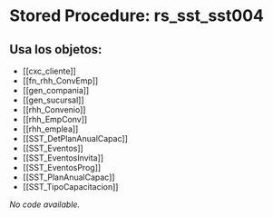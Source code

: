 # Stored Procedure: rs_sst_sst004

## Usa los objetos:
- [[cxc_cliente]]
- [[fn_rhh_ConvEmp]]
- [[gen_compania]]
- [[gen_sucursal]]
- [[rhh_Convenio]]
- [[rhh_EmpConv]]
- [[rhh_emplea]]
- [[SST_DetPlanAnualCapac]]
- [[SST_Eventos]]
- [[SST_EventosInvita]]
- [[SST_EventosProg]]
- [[SST_PlanAnualCapac]]
- [[SST_TipoCapacitacion]]

*No code available.*
